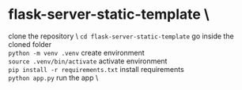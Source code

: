# flask-server-static-template \
clone the repository \ 
`cd flask-server-static-template` go inside the cloned folder \
`python -m venv .venv` create environment \
`source .venv/bin/activate` activate environment \
`pip install -r requirements.txt` install requirements \
`python app.py` run the app \
